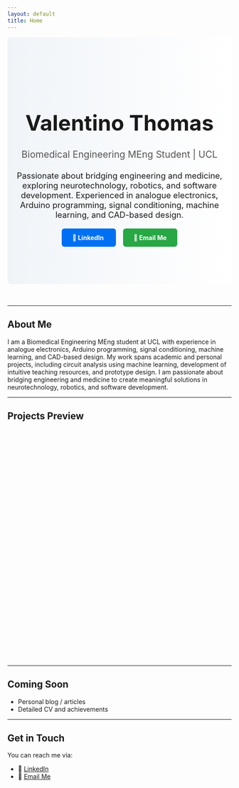 ```yaml
---
layout: default
title: Home
---
```


<!-- Hero Section -->
<div style="text-align:center; 
            padding:6rem 1rem; 
            background: linear-gradient(to right, #f0f4f8, #ffffff); 
            border-radius:8px; 
            margin-bottom:3rem;">
  <h1 style="font-size:3rem; margin-bottom:0.5rem;">Valentino Thomas</h1>
  <h2 style="font-weight:normal; color:#555; margin-bottom:1.5rem;">Biomedical Engineering MEng Student | UCL</h2>
  <p style="font-size:1.15rem; max-width:600px; margin:0 auto 2rem;">
    Passionate about bridging engineering and medicine, exploring neurotechnology, robotics, and software development. Experienced in analogue electronics, Arduino programming, signal conditioning, machine learning, and CAD-based design.
  </p>
  <div style="margin-bottom:0;">
    <a href="https://linkedin.com/in/valentinothomas" target="_blank" style="text-decoration:none; color:white; background-color:#0070f3; padding:0.75rem 1.5rem; border-radius:6px; margin:0 0.5rem; font-weight:bold; transition:0.3s;">
      🔗 LinkedIn
    </a>
    <a href="mailto:hello@valentinothomas.com" style="text-decoration:none; color:white; background-color:#28a745; padding:0.75rem 1.5rem; border-radius:6px; margin:0 0.5rem; font-weight:bold; transition:0.3s;">
      📧 Email Me
    </a>
  </div>
</div>

---

## About Me

I am a Biomedical Engineering MEng student at UCL with experience in analogue electronics, Arduino programming, signal conditioning, machine learning, and CAD-based design. My work spans academic and personal projects, including circuit analysis using machine learning, development of intuitive teaching resources, and prototype design. I am passionate about bridging engineering and medicine to create meaningful solutions in neurotechnology, robotics, and software development.

---

## Projects Preview

<div style="display:flex; flex-wrap:wrap; justify-content:center; gap:1rem; margin-bottom:3rem;">

  <!-- Project Card 1 -->
  <div class="flip-card" style="width:250px; perspective:1000px; opacity:0; transform:translateY(20px); animation: fadeSlideIn 0.5s forwards 0.1s;">
    <div class="flip-card-inner" style="position:relative; width:100%; min-height:150px; text-align:center; transition: transform 0.8s; transform-style: preserve-3d;">
      <div class="flip-card-front" style="position:absolute; width:100%; height:100%; backface-visibility:hidden; display:flex; justify-content:center; align-items:center; background:#ffffff; border-radius:8px; box-shadow:0 2px 6px rgba(0,0,0,0.1); padding:0.5rem;">
        <h4>EMG-Based Cursor Control</h4>
      </div>
      <div class="flip-card-back" style="position:absolute; width:100%; height:100%; backface-visibility:hidden; display:flex; justify-content:center; align-items:center; background:#ffffff; border-radius:8px; box-shadow:0 2px 6px rgba(0,0,0,0.1); transform:rotateY(180deg); padding:0.5rem;">
        <p style="font-size:0.95rem; color:#333;">Built using Arduino and analog signal processing. Real-time EMG signals control computer cursor movement.</p>
      </div>
    </div>
  </div>

  <!-- Project Card 2 -->
  <div class="flip-card" style="width:250px; perspective:1000px; opacity:0; transform:translateY(20px); animation: fadeSlideIn 0.5s forwards 0.3s;">
    <div class="flip-card-inner" style="position:relative; width:100%; min-height:150px; text-align:center; transition: transform 0.8s; transform-style: preserve-3d;">
      <div class="flip-card-front" style="position:absolute; width:100%; height:100%; backface-visibility:hidden; display:flex; justify-content:center; align-items:center; background:#ffffff; border-radius:8px; box-shadow:0 2px 6px rgba(0,0,0,0.1); padding:0.5rem;">
        <h4>Machine Learning Circuit Analysis</h4>
      </div>
      <div class="flip-card-back" style="position:absolute; width:100%; height:100%; backface-visibility:hidden; display:flex; justify-content:center; align-items:center; background:#ffffff; border-radius:8px; box-shadow:0 2px 6px rgba(0,0,0,0.1); transform:rotateY(180deg); padding:0.5rem;">
        <p style="font-size:0.95rem; color:#333;">Applied image recognition to analyze and optimize electronic circuits, automating error detection.</p>
      </div>
    </div>
  </div>

  <!-- Project Card 3 -->
  <div class="flip-card" style="width:250px; perspective:1000px; opacity:0; transform:translateY(20px); animation: fadeSlideIn 0.5s forwards 0.5s;">
    <div class="flip-card-inner" style="position:relative; width:100%; min-height:150px; text-align:center; transition: transform 0.8s; transform-style: preserve-3d;">
      <div class="flip-card-front" style="position:absolute; width:100%; height:100%; backface-visibility:hidden; display:flex; justify-content:center; align-items:center; background:#ffffff; border-radius:8px; box-shadow:0 2px 6px rgba(0,0,0,0.1); padding:0.5rem;">
        <h4>3D-Printed Bionic Prototypes</h4>
      </div>
      <div class="flip-card-back" style="position:absolute; width:100%; height:100%; backface-visibility:hidden; display:flex; justify-content:center; align-items:center; background:#ffffff; border-radius:8px; box-shadow:0 2px 6px rgba(0,0,0,0.1); transform:rotateY(180deg); padding:0.5rem;">
        <p style="font-size:0.95rem; color:#333;">Designed and fabricated robotics and prosthetics prototypes, integrating CAD design and rapid prototyping.</p>
      </div>
    </div>
  </div>

</div>

<style>
/* Flip on hover */
.flip-card:hover .flip-card-inner {
  transform: rotateY(180deg);
}

/* Fade + slide animation on page load */
@keyframes fadeSlideIn {
  to {
    opacity:1;
    transform:translateY(0);
  }
}

/* Optional: smooth shadow lift on hover */
.flip-card-inner {
  transition: transform 0.8s, box-shadow 0.3s;
}
.flip-card-inner:hover {
  box-shadow:0 6px 15px rgba(0,0,0,0.15);
}
</style>


---

## Coming Soon

- Personal blog / articles  
- Detailed CV and achievements  

---

## Get in Touch

You can reach me via:

- 🔗 [LinkedIn](https://linkedin.com/in/valentinothomas)  
- 📧 [Email Me](mailto:hello@valentinothomas.com)

